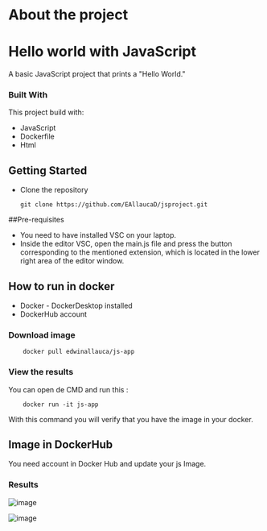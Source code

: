 # About the project

# Hello world with JavaScript


A basic JavaScript project that prints a "Hello World."

### Built With

This project build with:
 * JavaScript
 * Dockerfile
 * Html

## Getting Started
* Clone the repository

    ```
    git clone https://github.com/EAllaucaD/jsproject.git
    ```


##Pre-requisites

* You need to have installed VSC on your laptop.
* Inside the editor VSC, open the main.js file and press the button corresponding to the mentioned extension, which is located in the lower right area of ​​the editor window.



## How to run in docker

* Docker - DockerDesktop installed
* DockerHub account

### Download image
```
    docker pull edwinallauca/js-app

```

### View the results
You can open de CMD and run this :
```
    docker run -it js-app
```
With this command you will verify that you have the image in your docker.


## Image in DockerHub

You need account in Docker Hub and update your js Image.

### Results


![image](https://github.com/user-attachments/assets/6cf68670-01fb-47c6-99e6-2f441aaae6a6)

![image](https://github.com/user-attachments/assets/0c3fd256-0432-4eb2-a203-fd2bbb445d6f)